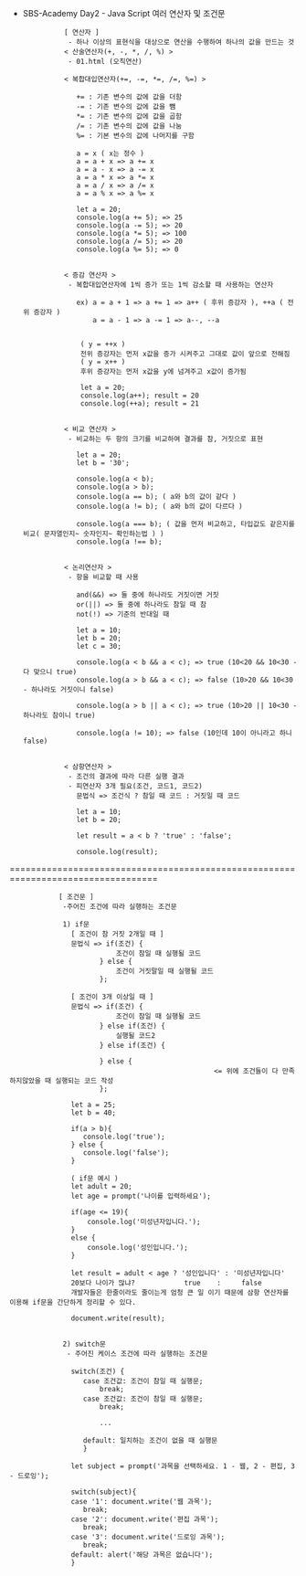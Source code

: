 - SBS-Academy Day2 - Java Script 여러 연산자 및 조건문

                [ 연산자 ]
                 - 하나 이상의 표현식을 대상으로 연산을 수행하여 하나의 값을 만드는 것
                < 산술연산자(+, -, *, /, %) >
                 - 01.html (오칙연산)

                < 복합대입연산자(+=, -=, *=, /=, %=) >

                   += : 기존 변수의 값에 값을 더함
                   -= : 기존 변수의 값에 값을 뺌
                   *= : 기존 변수의 값에 값을 곱함
                   /= : 기존 변수의 값에 값을 나눔
                   %= : 기본 변수의 값에 나머지를 구함

                   a = x ( x는 정수 )
                   a = a + x => a += x
                   a = a - x => a -= x
                   a = a * x => a *= x
                   a = a / x => a /= x
                   a = a % x => a %= x

                   let a = 20;
                   console.log(a += 5); => 25
                   console.log(a -= 5); => 20
                   console.log(a *= 5); => 100
                   console.log(a /= 5); => 20
                   console.log(a %= 5); => 0


                < 증감 연산자 >
                 - 복합대입연산자에 1씩 증가 또는 1씩 감소할 때 사용하는 연산자

                   ex) a = a + 1 => a += 1 => a++ ( 후위 증강자 ), ++a ( 전위 증강자 )
                       a = a - 1 => a -= 1 => a--, --a


                    ( y = ++x )
                    전위 증강자는 먼저 x값을 증가 시켜주고 그대로 값이 앞으로 전해짐
                    ( y = x++ )
                    후위 증강자는 먼저 x값을 y에 넘겨주고 x값이 증가됨 
                    
                    let a = 20;
                    console.log(a++); result = 20
                    console.log(++a); result = 21


                < 비교 연산자 >
                 - 비교하는 두 항의 크기를 비교하여 결과를 참, 거짓으로 표현

                   let a = 20;
                   let b = '30';

                   console.log(a < b);
                   console.log(a > b);
                   console.log(a == b); ( a와 b의 값이 같다 )
                   console.log(a != b); ( a와 b의 값이 다르다 )

                   console.log(a === b); ( 값을 먼저 비교하고, 타입값도 같은지를 비교( 문자열인지~ 숫자인지~ 확인하는법 ) )
                   console.log(a !== b);


                < 논리연산자 >
                 - 항을 비교할 때 사용

                   and(&&) => 둘 중에 하나라도 거짓이면 거짓
                   or(||) => 둘 중에 하나라도 참일 때 참
                   not(!) => 기준의 반대일 때

                   let a = 10;
                   let b = 20;
                   let c = 30;

                   console.log(a < b && a < c); => true (10<20 && 10<30 - 다 맞으니 true)
                   console.log(a > b && a < c); => false (10>20 && 10<30 - 하나라도 거짓이니 false)

                   console.log(a > b || a < c); => true (10>20 || 10<30 - 하나라도 참이니 true)

                   console.log(a != 10); => false (10인데 10이 아니라고 하니 false)
                 

                < 삼항연산자 >
                 - 조건의 결과에 따라 다른 실행 결과
                 - 피연산자 3개 필요(조건, 코드1, 코드2)
                   문법식 => 조건식 ? 참일 때 코드 : 거짓일 때 코드

                   let a = 10;
                   let b = 20;

                   let result = a < b ? 'true' : 'false';

                   console.log(result);

==================================================================================

                [ 조건문 ]
                 -주어진 조건에 따라 실행하는 조건문
                
                 1) if문
                   [ 조건이 참 거짓 2개일 때 ]
                   문법식 => if(조건) {
                              조건이 참일 때 실행될 코드
                          } else {
                              조건이 거짓말일 때 실행될 코드
                          };

                   [ 조건이 3개 이상일 때 ]
                   문법식 => if(조건) {
                              조건이 참일 때 실행될 코드
                          } else if(조건) {
                              실행될 코드2
                          } else if(조건) {
                              
                          } else {
                                                      <= 위에 조건들이 다 만족하지않았을 때 실행되는 코드 작성
                          };

                   let a = 25;
                   let b = 40;
                 
                   if(a > b){
                      console.log('true');
                   } else {
                      console.log('false');
                   }

                   ( if문 예시 )
                   let adult = 20;
                   let age = prompt('나이를 입력하세요');

                   if(age <= 19){
                       console.log('미성년자입니다.');
                   } 
                   else {
                       console.log('성인입니다.');
                   }
                
                   let result = adult < age ? '성인입니다' : '미성년자입니다'
                   20보다 나이가 많냐?            true    :     false
                   개발자들은 한줄이라도 줄이는게 엄청 큰 일 이기 때문에 삼항 연산자를 이용해 if문을 간단하게 정리할 수 있다.

                   document.write(result);


                 2) switch문
                  - 주어진 케이스 조건에 따라 실행하는 조건문

                   switch(조건) {
                      case 조건값: 조건이 참일 때 실행문;
                          break;
                      case 조건값: 조건이 참일 때 실행문;
                          break;

                          ...

                      default: 일치하는 조건이 없을 때 실행문
                      } 

                   let subject = prompt('과목을 선택하세요. 1 - 웹, 2 - 편집, 3 - 드로잉');

                   switch(subject){
                   case '1': document.write('웹 과목');
                      break;
                   case '2': document.write('편집 과목');
                      break;
                   case '3': document.write('드로잉 과목');
                      break;
                   default: alert('해당 과목은 없습니다');
                   }  
